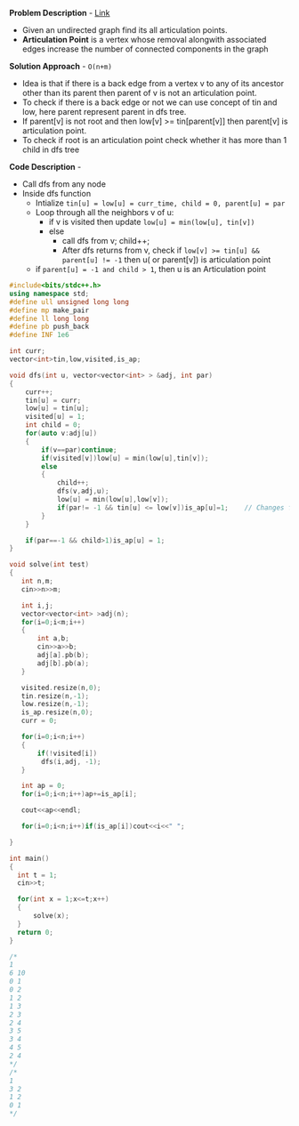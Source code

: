 **Problem Description** - [Link](https://cp-algorithms.com/graph/cutpoints.html)
* Given an undirected graph find its all articulation points.
* **Articulation Point** is a vertex whose removal alongwith associated edges increase the number of connected components in the graph

**Solution Approach** - `O(n+m)`
* Idea is that if there is a back edge from a vertex v to any of its ancestor other than its parent then parent of v is not an articulation point.
* To check if there is a back edge or not we can use concept of tin and low, here parent represent parent in dfs tree.
* If parent[v] is not root and then low[v] >= tin[parent[v]] then parent[v] is articulation point.
* To check if root is an articulation point check whether it has more than 1 child in dfs tree

**Code Description** - 
* Call dfs from any node
* Inside dfs function
  * Intialize `tin[u] = low[u] = curr_time, child = 0, parent[u] = par`
  * Loop through all the neighbors v of u:
    * if v is visited then update `low[u] = min(low[u], tin[v])`
    * else 
      * call dfs from v; child++;
      * After dfs returns from v, check if `low[v] >= tin[u] && parent[u] != -1` then u( or parent[v]) is articulation point
  * if `parent[u] = -1 and child > 1`, then u is an Articulation point      


```c++
#include<bits/stdc++.h>
using namespace std;
#define ull unsigned long long
#define mp make_pair
#define ll long long
#define pb push_back
#define INF 1e6

int curr;
vector<int>tin,low,visited,is_ap;

void dfs(int u, vector<vector<int> > &adj, int par)
{
    curr++;
    tin[u] = curr;
    low[u] = tin[u];
    visited[u] = 1;
    int child = 0;
    for(auto v:adj[u])
    {
        if(v==par)continue;
        if(visited[v])low[u] = min(low[u],tin[v]);
        else
        {
            child++;
            dfs(v,adj,u);
            low[u] = min(low[u],low[v]);
            if(par!= -1 && tin[u] <= low[v])is_ap[u]=1;    // Changes from bridges code is here notice equality and special condition for root
        }
    }

    if(par==-1 && child>1)is_ap[u] = 1;
}

void solve(int test)
{
   int n,m;
   cin>>n>>m;

   int i,j;
   vector<vector<int> >adj(n);
   for(i=0;i<m;i++)
   {
       int a,b;
       cin>>a>>b;
       adj[a].pb(b);
       adj[b].pb(a);
   }

   visited.resize(n,0);
   tin.resize(n,-1);
   low.resize(n,-1);
   is_ap.resize(n,0);
   curr = 0;

   for(i=0;i<n;i++)
   {
       if(!visited[i])
        dfs(i,adj, -1);
   }

   int ap = 0;
   for(i=0;i<n;i++)ap+=is_ap[i];

   cout<<ap<<endl;

   for(i=0;i<n;i++)if(is_ap[i])cout<<i<<" ";

}

int main()
{
  int t = 1;
  cin>>t;

  for(int x = 1;x<=t;x++)
  {
      solve(x);
  }
  return 0;
}

/*
1
6 10
0 1
0 2
1 2
1 3
2 3
2 4
3 5
3 4
4 5
2 4
*/
/*
1
3 2
1 2
0 1
*/
```
